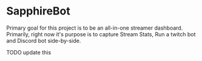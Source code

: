 # SapphireBot

Primary goal for this project is to be an all-in-one streamer dashboard. Primarily, right now
it's purpose is to capture Stream Stats, Run a twitch bot and Discord bot side-by-side.

TODO update this